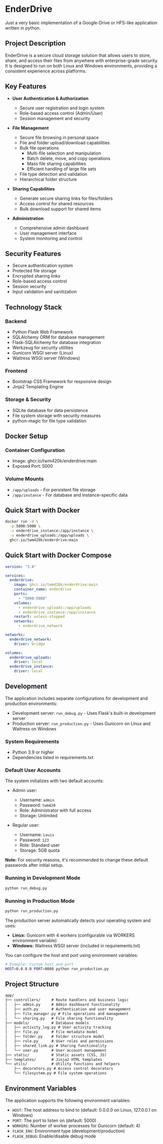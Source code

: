 # EnderDrive

Just a very basic implementation of a Google-Drive or HFS-like application written in python.

## Project Description

EnderDrive is a secure cloud storage solution that allows users to store, share, and access their files from anywhere with enterprise-grade security. It is designed to run on both Linux and Windows environments, providing a consistent experience across platforms.

## Key Features

- **User Authentication & Authorization**

  - Secure user registration and login system
  - Role-based access control (Admin/User)
  - Session management and security

- **File Management**

  - Secure file browsing in personal space
  - File and folder upload/download capabilities
  - Bulk file operations
    - Multi-file selection and manipulation
    - Batch delete, move, and copy operations
    - Mass file sharing capabilities
    - Efficient handling of large file sets
  - File type detection and validation
  - Hierarchical folder structure

- **Sharing Capabilities**

  - Generate secure sharing links for files/folders
  - Access control for shared resources
  - Bulk download support for shared items

- **Administration**
  - Comprehensive admin dashboard
  - User management interface
  - System monitoring and control

## Security Features

- Secure authentication system
- Protected file storage
- Encrypted sharing links
- Role-based access control
- Session security
- Input validation and sanitization

## Technology Stack

### Backend

- Python Flask Web Framework
- SQLAlchemy ORM for database management
- Flask-SQLAlchemy for database integration
- Werkzeug for security utilities
- Gunicorn WSGI server (Linux)
- Waitress WSGI server (Windows)

### Frontend

- Bootstrap CSS Framework for responsive design
- Jinja2 Templating Engine

### Storage & Security

- SQLite database for data persistence
- File system storage with security measures
- python-magic for file type validation

## Docker Setup

### Container Configuration

- Image: ghcr.io/twm420k/enderdrive:main
- Exposed Port: 5000

### Volume Mounts

- `/app/uploads` - For persistent file storage
- `/app/instance` - For database and instance-specific data

## Quick Start with Docker

```bash
docker run -d \
  -p 5000:5000 \
  -v enderdrive_instance:/app/instance \
  -v enderdrive_uploads:/app/uploads \
  ghcr.io/twm420k/enderdrive:main
```

## Quick Start with Docker Compose

```yaml
version: "3.8"

services:
  enderdrive:
    image: ghcr.io/twm420k/enderdrive:main
    container_name: enderdrive
    ports:
      - "5000:5000"
    volumes:
      - enderdrive_uploads:/app/uploads
      - enderdrive_instance:/app/instance
    restart: unless-stopped
    networks:
      - enderdrive_network

networks:
  enderdrive_network:
    driver: bridge

volumes:
  enderdrive_uploads:
    driver: local
  enderdrive_instance:
    driver: local
```

## Development

The application includes separate configurations for development and production environments:

- Development server: `run_debug.py` - Uses Flask's built-in development server
- Production server: `run_production.py` - Uses Gunicorn on Linux and Waitress on Windows

### System Requirements

- Python 3.9 or higher
- Dependencies listed in requirements.txt

### Default User Accounts

The system initializes with two default accounts:

- Admin user:

  - Username: `admin`
  - Password: `twm420`
  - Role: Administrator with full access
  - Storage: Unlimited

- Regular user:
  - Username: `Louis`
  - Password: `123`
  - Role: Standard user
  - Storage: 5GB quota

**Note:** For security reasons, it's recommended to change these default passwords after initial setup.

### Running in Development Mode

```bash
python run_debug.py
```

### Running in Production Mode

```bash
python run_production.py
```

The production server automatically detects your operating system and uses:

- **Linux:** Gunicorn with 4 workers (configurable via WORKERS environment variable)
- **Windows:** Waitress WSGI server (included in requirements.txt)

You can configure the host and port using environment variables:

```bash
# Example: Custom host and port
HOST=0.0.0.0 PORT=8080 python run_production.py
```

## Project Structure

```txt
app/
├── controllers/     # Route handlers and business logic
│   ├── admin.py     # Admin dashboard functionality
│   ├── auth.py      # Authentication and user management
│   ├── file_manager.py # File operations and management
│   └── sharing.py   # File sharing functionality
├── models/          # Database models
│   ├── activity_log.py # User activity tracking
│   ├── file.py      # File metadata model
│   ├── folder.py    # Folder structure model
│   ├── role.py      # User roles and permissions
│   ├── shared_link.py # Sharing functionality
│   └── user.py      # User account management
├── static/          # Static assets (CSS, JS)
├── templates/       # Jinja2 HTML templates
└── utils/           # Utility functions and helpers
    ├── decorators.py # Access control decorators
    └── filesystem.py # File system operations
```

## Environment Variables

The application supports the following environment variables:

- `HOST`: The host address to bind to (default: 0.0.0.0 on Linux, 127.0.0.1 on Windows)
- `PORT`: The port to listen on (default: 5000)
- `WORKERS`: Number of worker processes for Gunicorn (default: 4)
- `FLASK_ENV`: Environment type (development/production)
- `FLASK_DEBUG`: Enable/disable debug mode

